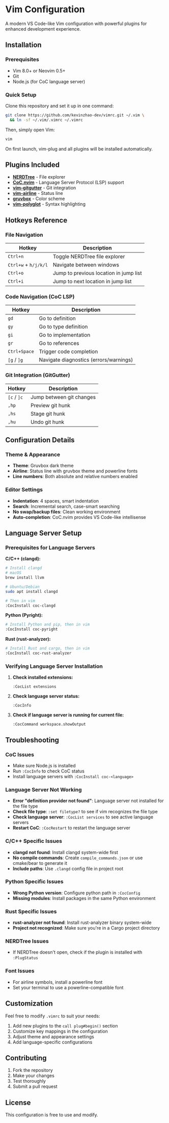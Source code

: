 # Vim Configuration

A modern VS Code-like Vim configuration with powerful plugins for enhanced development experience.

## Installation

### Prerequisites

- Vim 8.0+ or Neovim 0.5+
- Git
- Node.js (for CoC language server)

### Quick Setup

Clone this repository and set it up in one command:

```bash
git clone https://github.com/kevinzhao-dev/vimrc.git ~/.vim \
  && ln -sf ~/.vim/.vimrc ~/.vimrc
```

Then, simply open Vim:

```bash
vim
```

On first launch, vim-plug and all plugins will be installed automatically.

## Plugins Included

- **[NERDTree](https://github.com/preservim/nerdtree)** - File explorer
- **[CoC.nvim](https://github.com/neoclide/coc.nvim)** - Language Server Protocol (LSP) support
- **[vim-gitgutter](https://github.com/airblade/vim-gitgutter)** - Git integration
- **[vim-airline](https://github.com/vim-airline/vim-airline)** - Status line
- **[gruvbox](https://github.com/morhetz/gruvbox)** - Color scheme
- **[vim-polyglot](https://github.com/sheerun/vim-polyglot)** - Syntax highlighting

## Hotkeys Reference

### File Navigation

| Hotkey | Description |
|--------|-------------|
| `Ctrl+n` | Toggle NERDTree file explorer |
| `Ctrl+w` + `h/j/k/l` | Navigate between windows |
| `Ctrl+o` | Jump to previous location in jump list |
| `Ctrl+i` | Jump to next location in jump list |

### Code Navigation (CoC LSP)

| Hotkey | Description |
|--------|-------------|
| `gd` | Go to definition |
| `gy` | Go to type definition |
| `gi` | Go to implementation |
| `gr` | Go to references |
| `Ctrl+Space` | Trigger code completion |
| `[g` / `]g` | Navigate diagnostics (errors/warnings) |

### Git Integration (GitGutter)

| Hotkey | Description |
|--------|-------------|
| `[c` / `]c` | Jump between git changes |
| `,hp` | Preview git hunk |
| `,hs` | Stage git hunk |
| `,hu` | Undo git hunk |


## Configuration Details

### Theme & Appearance
- **Theme**: Gruvbox dark theme
- **Airline**: Status line with gruvbox theme and powerline fonts
- **Line numbers**: Both absolute and relative numbers enabled

### Editor Settings
- **Indentation**: 4 spaces, smart indentation
- **Search**: Incremental search, case-smart searching
- **No swap/backup files**: Clean working environment
- **Auto-completion**: CoC.nvim provides VS Code-like intellisense


## Language Server Setup

### Prerequisites for Language Servers

**C/C++ (clangd):**
```bash
# Install clangd
# macOS
brew install llvm

# Ubuntu/Debian
sudo apt install clangd

# Then in vim
:CocInstall coc-clangd
```

**Python (Pyright):**
```bash
# Install Python and pip, then in vim
:CocInstall coc-pyright
```

**Rust (rust-analyzer):**
```bash
# Install Rust and cargo, then in vim
:CocInstall coc-rust-analyzer
```

### Verifying Language Server Installation

1. **Check installed extensions:**
   ```vim
   :CocList extensions
   ```

2. **Check language server status:**
   ```vim
   :CocInfo
   ```

3. **Check if language server is running for current file:**
   ```vim
   :CocCommand workspace.showOutput
   ```

## Troubleshooting

### CoC Issues
- Make sure Node.js is installed
- Run `:CocInfo` to check CoC status
- Install language servers with `:CocInstall coc-<language>`

### Language Server Not Working
- **Error "definition provider not found"**: Language server not installed for the file type
- **Check file type**: `:set filetype?` to see if vim recognizes the file type
- **Check language server**: `:CocList services` to see active language servers
- **Restart CoC**: `:CocRestart` to restart the language server

### C/C++ Specific Issues
- **clangd not found**: Install clangd system-wide first
- **No compile commands**: Create `compile_commands.json` or use cmake/bear to generate it
- **Include paths**: Use `.clangd` config file in project root

### Python Specific Issues
- **Wrong Python version**: Configure python path in `:CocConfig`
- **Missing modules**: Install packages in the same Python environment

### Rust Specific Issues
- **rust-analyzer not found**: Install rust-analyzer binary system-wide
- **Project not recognized**: Make sure you're in a Cargo project directory

### NERDTree Issues
- If NERDTree doesn't open, check if the plugin is installed with `:PlugStatus`

### Font Issues
- For airline symbols, install a powerline font
- Set your terminal to use a powerline-compatible font

## Customization

Feel free to modify `.vimrc` to suit your needs:

1. Add new plugins to the `call plug#begin()` section
2. Customize key mappings in the configuration
3. Adjust theme and appearance settings
4. Add language-specific configurations

## Contributing

1. Fork the repository
2. Make your changes
3. Test thoroughly
4. Submit a pull request

## License

This configuration is free to use and modify.
